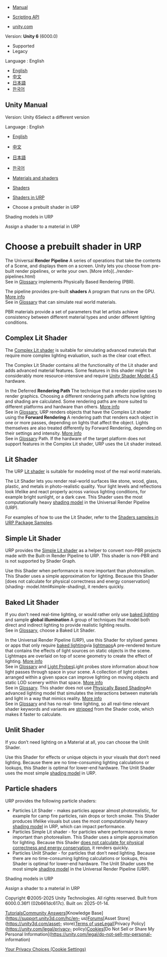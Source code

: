 [](https://docs.unity3d.com)

  * [Manual](../Manual/index.html)
  * [Scripting API](../ScriptReference/index.html)

  * [unity.com](https://unity.com/)

Version: **Unity 6** (6000.0)

  * Supported
  * Legacy

Language : English

  * [English](/Manual/urp/shaders-in-universalrp-choose.html)
  * [中文](/cn/current/Manual/urp/shaders-in-universalrp-choose.html)
  * [日本語](/ja/current/Manual/urp/shaders-in-universalrp-choose.html)
  * [한국어](/kr/current/Manual/urp/shaders-in-universalrp-choose.html)

[](https://docs.unity3d.com)

## Unity Manual

Version: Unity 6Select a different version

Language : English

  * [English](/Manual/urp/shaders-in-universalrp-choose.html)
  * [中文](/cn/current/Manual/urp/shaders-in-universalrp-choose.html)
  * [日本語](/ja/current/Manual/urp/shaders-in-universalrp-choose.html)
  * [한국어](/kr/current/Manual/urp/shaders-in-universalrp-choose.html)

  * [Materials and shaders](../materials-and-shaders.html)
  * [Shaders](../Shaders.html)
  * [Shaders in URP](../urp/shaders-in-universalrp.html)
  * Choose a prebuilt shader in URP

[](../urp/shading-model.html)

Shading models in URP

[](../urp/shaders-in-universalrp-select.html)

Assign a shader to a material in URP

# Choose a prebuilt shader in URP

The Universal **Render Pipeline** A series of operations that take the
contents of a Scene, and displays them on a screen. Unity lets you choose from
pre-built render pipelines, or write your own. [More info](../render-
pipelines.html)  
See in [Glossary](../Glossary.html#Renderpipeline) implements Physically Based
Rendering (PBR).

The pipeline provides pre-built **shaders** A program that runs on the GPU.
[More info](../Shaders.html)  
See in [Glossary](../Glossary.html#Shader) that can simulate real world
materials.

PBR materials provide a set of parameters that let artists achieve consistency
between different material types and under different lighting conditions.

## Complex Lit Shader

The [Complex Lit shader](shader-complex-lit.html) is suitable for simulating
advanced materials that require more complex lighting evaluation, such as the
clear coat effect.

The Complex Lit Shader contains all the functionality of the Lit shader and
adds advanced material features. Some features in this shader might be
considerably more resource-intensive and require [Unity Shader Model
4.5](https://docs.unity3d.com/Manual/SL-ShaderCompileTargets.html) hardware.

In the Deferred **Rendering Path** The technique that a render pipeline uses
to render graphics. Choosing a different rendering path affects how lighting
and shading are calculated. Some rendering paths are more suited to different
platforms and hardware than others. [More info](../RenderingPaths.html)  
See in [Glossary](../Glossary.html#RenderingPath), URP renders objects that
have the Complex Lit shader using the **Forward Rendering** A rendering path
that renders each object in one or more passes, depending on lights that
affect the object. Lights themselves are also treated differently by Forward
Rendering, depending on their settings and intensity. [More
info](../RenderTech-ForwardRendering.html)  
See in [Glossary](../Glossary.html#ForwardRendering) Path. If the hardware of
the target platform does not support features in the Complex Lit shader, URP
uses the Lit shader instead.

## Lit Shader

The URP [Lit shader](lit-shader.html) is suitable for modeling most of the
real world materials.

The Lit Shader lets you render real-world surfaces like stone, wood, glass,
plastic, and metals in photo-realistic quality. Your light levels and
reflections look lifelike and react properly across various lighting
conditions, for example bright sunlight, or a dark cave. This Shader uses the
most computationally heavy [shading model](shading-model.html) in the
Universal Render Pipeline (URP).

For examples of how to use the Lit Shader, refer to the [Shaders samples in
URP Package Samples](package-sample-urp-package-samples.html#shaders).

## Simple Lit Shader

URP provides the [Simple Lit shader](simple-lit-shader.html) as a helper to
convert non-PBR projects made with the Built-in Render Pipeline to URP. This
shader is non-PBR and is not supported by Shader Graph.

Use this Shader when performance is more important than photorealism. This
Shader uses a simple approximation for lighting. Because this Shader [does not
calculate for physical correctness and energy conservation](shading-
model.html#simple-shading), it renders quickly.

## Baked Lit Shader

If you don’t need real-time lighting, or would rather only use [baked
lighting](https://docs.unity3d.com/Manual/LightMode-Baked.html) and sample
**global illumination** A group of techniques that model both direct and
indirect lighting to provide realistic lighting results.  
See in [Glossary](../Glossary.html#globalillumination), choose a Baked Lit
Shader.

In the Universal Render Pipeline (URP), use this Shader for stylised games or
apps that only require [baked
lighting](https://docs.unity3d.com/Manual/LightMode-Baked.html)via
[lightmaps](https://docs.unity3d.com/Manual/Lightmapping.html)A pre-rendered
texture that contains the effects of light sources on static objects in the
scene. Lightmaps are overlaid on top of scene geometry to create the effect of
lighting. [More info](../Lightmapping.html)  
See in [Glossary](../Glossary.html#Lightmap) and [Light
Probes](https://docs.unity3d.com/Manual/LightProbes.html)Light probes store
information about how light passes through space in your scene. A collection
of light probes arranged within a given space can improve lighting on moving
objects and static LOD scenery within that space. [More
info](../LightProbes.html)  
See in [Glossary](../Glossary.html#LightProbe). This shader does not use
[Physically Based Shading](shading-model.html#physically-based-shading)An
advanced lighting model that simulates the interactions between materials and
light in a way that mimics reality. [More info](../shader-StandardShader.html)  
See in [Glossary](../Glossary.html#PhysicallyBasedShading) and has no real-
time lighting, so all real-time relevant shader keywords and variants are
[stripped](shader-stripping.html) from the Shader code, which makes it faster
to calculate.

## Unlit Shader

If you don’t need lighting on a Material at all, you can choose the Unlit
Shader.

Use this Shader for effects or unique objects in your visuals that don’t need
lighting. Because there are no time-consuming lighting calculations or
lookups, this Shader is optimal for lower-end hardware. The Unlit Shader uses
the most simple [shading model](shading-model.html) in URP.

## Particle shaders

URP provides the following particle shaders:

  * Particles Lit Shader - makes particles appear almost photorealistic, for example for camp fire particles, rain drops or torch smoke. This Shader produces lifelike visuals but uses the most computationally heavy [shading model](shading-model.html) in URP, which can impact performance.
  * Particles Simple Lit shader - for particles where performance is more important than photorealism. This Shader uses a simple approximation for lighting. Because this Shader [does not calculate for physical correctness and energy conservation](shading-model.html#simple-shading), it renders quickly.
  * Particles Unlit Shader - for particles that don’t need lighting. Because there are no time-consuming lighting calculations or lookups, this Shader is optimal for lower-end hardware. The Unlit Shader uses the most simple [shading model](shading-model.html) in the Universal Render Pipeline (URP).

[](../urp/shading-model.html)

Shading models in URP

[](../urp/shaders-in-universalrp-select.html)

Assign a shader to a material in URP

Copyright ©2005-2025 Unity Technologies. All rights reserved. Built from
6000.0.36f1 (02b661dc617c). Built on: 2025-01-14.

[Tutorials](https://learn.unity.com/)[Community
Answers](https://answers.unity3d.com)[Knowledge
Base](https://support.unity3d.com/hc/en-
us)[Forums](https://forum.unity3d.com)[Asset Store](https://unity3d.com/asset-
store)[Terms of
use](https://docs.unity3d.com/Manual/TermsOfUse.html)[Legal](https://unity.com/legal)[Privacy
Policy](https://unity.com/legal/privacy-
policy)[Cookies](https://unity.com/legal/cookie-policy)[Do Not Sell or Share
My Personal Information](https://unity.com/legal/do-not-sell-my-personal-
information)

[Your Privacy Choices (Cookie Settings)](javascript:void\(0\);)

